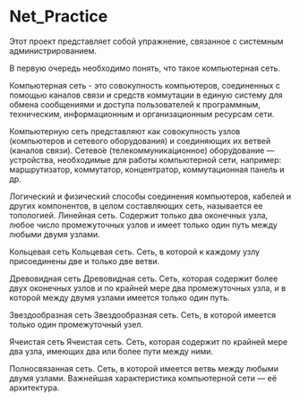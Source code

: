 # Net_Practice
 Этот проект представляет собой упражнение, связанное с системным администрированием.

В первую очередь необходимо понять, что такое компьютерная сеть.

Компьютерная сеть - это совокупность компьютеров, соединенных с помощью каналов связи и средств коммутации в единую систему для обмена сообщениями и доступа пользователей к программным, техническим, информационным и организационным ресурсам сети.

Компьютерную сеть представляют как совокупность узлов (компьютеров и сетевого оборудования) и соединяющих их ветвей (каналов связи).
Сетево́е (телекоммуника́ционное) обору́дование — устройства, необходимые для работы компьютерной сети, например: маршрутизатор, коммутатор, концентратор, коммутационная панель и др. 

Логический и физический способы соединения компьютеров, кабелей и других компонентов, в целом составляющих сеть, называется ее топологией.
Линейная сеть. Содержит только два оконечных узла, любое число промежуточных узлов и имеет только один путь между любыми двумя узлами.

Кольцевая сеть
Кольцевая сеть. Сеть, в которой к каждому узлу присоединены две и только две ветви.

Древовидная сеть
Древовидная сеть. Сеть, которая содержит более двух оконечных узлов и по крайней мере два промежуточных узла, и в которой между двумя узлами имеется только один путь.

Звездообразная сеть
Звездообразная сеть. Сеть, в которой имеется только один промежуточный узел.

Ячеистая сеть
Ячеистая сеть. Сеть, которая содержит по крайней мере два узла, имеющих два или более пути между ними.

Полносвязанная сеть. Сеть, в которой имеется ветвь между любыми двумя узлами. Важнейшая характеристика компьютерной сети — её архитектура.